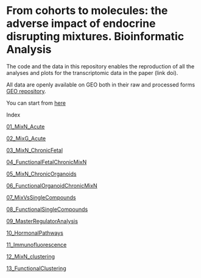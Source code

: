 # From cohorts to molecules: the adverse impact of endocrine disrupting mixtures. Bioinformatic Analysis

The code and the data in this repository enables the reproduction of all the analyses and plots for the transcriptomic data in the paper (link doi).

All data are openly available on GEO both in their raw and processed forms [GEO repository](https://www.ncbi.nlm.nih.gov/geo/query/acc.cgi?acc=GSE171566).

You can start from [here](01_MixN_Acute.html)

Index

[01_MixN_Acute](01_MixN_Acute.html)

[02_MixG_Acute](02_MixG_Acute.html)

[03_MixN_ChronicFetal](03_MixN_ChronicFetal.html)

[04_FunctionalFetalChronicMixN](04_FunctionalFetalChronicMixN.html)

[05_MixN_ChronicOrganoids](05_MixN_ChronicOrganoids.html)

[06_FunctionalOrganoidChronicMixN](06_FunctionalOrganoidChronicMixN.html)

[07_MixVsSingleCompounds](07_MixVsSingleCompounds.html)

[08_FunctionalSingleCompounds](06_FunctionalSingleCompounds.html)

[09_MasterRegulatorAnalysis](09_MasterRegulatorAnalysis.html)

[10_HormonalPathways](10_HormonalPathways.html)

[11_Immunofluorescence](11_Immunofluorescence.html)

[12_MixN_clustering](12_MixN_clustering.html)

[13_FunctionalClustering](13_FunctionalClustering.html)
